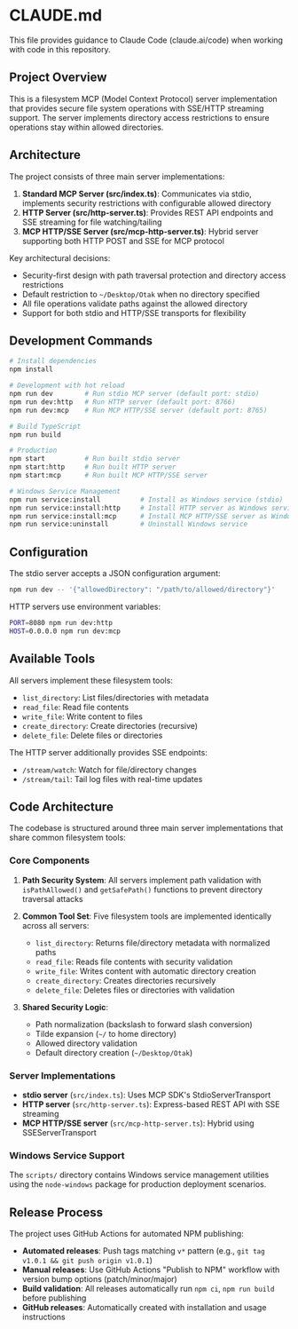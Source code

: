 # CLAUDE.md

This file provides guidance to Claude Code (claude.ai/code) when working with code in this repository.

## Project Overview

This is a filesystem MCP (Model Context Protocol) server implementation that provides secure file system operations with SSE/HTTP streaming support. The server implements directory access restrictions to ensure operations stay within allowed directories.

## Architecture

The project consists of three main server implementations:

1. **Standard MCP Server (src/index.ts)**: Communicates via stdio, implements security restrictions with configurable allowed directory
2. **HTTP Server (src/http-server.ts)**: Provides REST API endpoints and SSE streaming for file watching/tailing
3. **MCP HTTP/SSE Server (src/mcp-http-server.ts)**: Hybrid server supporting both HTTP POST and SSE for MCP protocol

Key architectural decisions:
- Security-first design with path traversal protection and directory access restrictions
- Default restriction to `~/Desktop/Otak` when no directory specified
- All file operations validate paths against the allowed directory
- Support for both stdio and HTTP/SSE transports for flexibility

## Development Commands

```bash
# Install dependencies
npm install

# Development with hot reload
npm run dev        # Run stdio MCP server (default port: stdio)
npm run dev:http   # Run HTTP server (default port: 8766)  
npm run dev:mcp    # Run MCP HTTP/SSE server (default port: 8765)

# Build TypeScript
npm run build

# Production
npm start          # Run built stdio server
npm start:http     # Run built HTTP server
npm start:mcp      # Run built MCP HTTP/SSE server

# Windows Service Management
npm run service:install          # Install as Windows service (stdio)
npm run service:install:http     # Install HTTP server as Windows service
npm run service:install:mcp      # Install MCP HTTP/SSE server as Windows service
npm run service:uninstall        # Uninstall Windows service
```

## Configuration

The stdio server accepts a JSON configuration argument:
```bash
npm run dev -- '{"allowedDirectory": "/path/to/allowed/directory"}'
```

HTTP servers use environment variables:
```bash
PORT=8080 npm run dev:http
HOST=0.0.0.0 npm run dev:mcp
```

## Available Tools

All servers implement these filesystem tools:
- `list_directory`: List files/directories with metadata
- `read_file`: Read file contents
- `write_file`: Write content to files
- `create_directory`: Create directories (recursive)
- `delete_file`: Delete files or directories

The HTTP server additionally provides SSE endpoints:
- `/stream/watch`: Watch for file/directory changes
- `/stream/tail`: Tail log files with real-time updates

## Code Architecture

The codebase is structured around three main server implementations that share common filesystem tools:

### Core Components

1. **Path Security System**: All servers implement path validation with `isPathAllowed()` and `getSafePath()` functions to prevent directory traversal attacks
2. **Common Tool Set**: Five filesystem tools are implemented identically across all servers:
   - `list_directory`: Returns file/directory metadata with normalized paths
   - `read_file`: Reads file contents with security validation
   - `write_file`: Writes content with automatic directory creation
   - `create_directory`: Creates directories recursively
   - `delete_file`: Deletes files or directories with validation

3. **Shared Security Logic**: 
   - Path normalization (backslash to forward slash conversion)
   - Tilde expansion (`~/` to home directory)
   - Allowed directory validation
   - Default directory creation (`~/Desktop/Otak`)

### Server Implementations

- **stdio server** (`src/index.ts`): Uses MCP SDK's StdioServerTransport
- **HTTP server** (`src/http-server.ts`): Express-based REST API with SSE streaming
- **MCP HTTP/SSE server** (`src/mcp-http-server.ts`): Hybrid using SSEServerTransport

### Windows Service Support

The `scripts/` directory contains Windows service management utilities using the `node-windows` package for production deployment scenarios.

## Release Process

The project uses GitHub Actions for automated NPM publishing:

- **Automated releases**: Push tags matching `v*` pattern (e.g., `git tag v1.0.1 && git push origin v1.0.1`)
- **Manual releases**: Use GitHub Actions "Publish to NPM" workflow with version bump options (patch/minor/major)
- **Build validation**: All releases automatically run `npm ci`, `npm run build` before publishing
- **GitHub releases**: Automatically created with installation and usage instructions